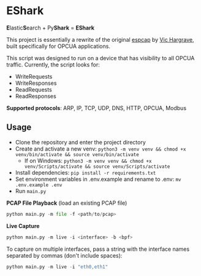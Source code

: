 # EShark

**E**lastic**S**earch + Py**Shark** = **EShark**

This project is essentially a rewrite of the original [espcap](https://github.com/vichargrave/espcap) by [Vic Hargrave](https://github.com/vichargrave), built specifically for OPCUA applications.

This script was designed to run on a device that has visibility to all OPCUA traffic. Currently, the script looks for:
- WriteRequests
- WriteResponses
- ReadRequests
- ReadResponses

**Supported protocols**: ARP, IP, TCP, UDP, DNS, HTTP, OPCUA, Modbus

## Usage
- Clone the repository and enter the project directory
- Create and activate a new venv: `python3 -m venv venv && chmod +x venv/bin/activate && source venv/bin/activate`
  - If on Windows: `python3 -m venv venv && chmod +x venv/Scripts/activate && source venv/Scripts/activate`
- Install dependencies: `pip install -r requirements.txt`
- Set environment variables in .env.example and rename to .env: `mv .env.example .env`
- Run `main.py`

**PCAP File Playback** (load an existing PCAP file)
```python
python main.py -m file -f <path/to/pcap>
```

**Live Capture**
```python
python main.py -m live -i <interface> -b <bpf>
```
To capture on multiple interfaces, pass a string with the interface names separated by commas (don't include spaces):
```python
python main.py -m live -i "eth0,eth1"
```
